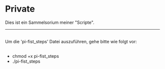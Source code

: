 # Private

Dies ist ein Sammelsorium meiner "Scripte".</br>
<hr>
</br>
Um die 'pi-fist_steps' Datei auszuführen, gehe bitte wie folgt vor:</br>
</br>
<ul>
<li>chmod +x pi-fist_steps<br>
<li>./pi-fist_steps
</ul>
